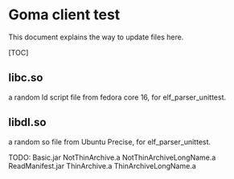 # Goma client test

This document explains the way to update files here.

[TOC]

## libc.so

a random ld script file from fedora core 16, for elf\_parser\_unittest.

## libdl.so

a random so file from Ubuntu Precise, for elf\_parser\_unittest.

TODO: Basic.jar NotThinArchive.a NotThinArchiveLongName.a
                   ReadManifest.jar ThinArchive.a ThinArchiveLongName.a
